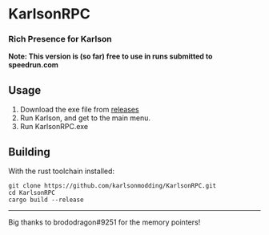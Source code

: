 # KarlsonRPC
### Rich Presence for Karlson
**Note: This version is (so far) free to use in runs submitted to speedrun.com**<br>

## Usage

1. Download the exe file from [releases](https://github.com/karlsonmodding/KarlsonRPC/releases)
2. Run Karlson, and get to the main menu.
3. Run KarlsonRPC.exe

## Building
With the rust toolchain installed:
```
git clone https://github.com/karlsonmodding/KarlsonRPC.git
cd KarlsonRPC
cargo build --release
```


<hr>
Big thanks to brododragon#9251 for the memory pointers!
